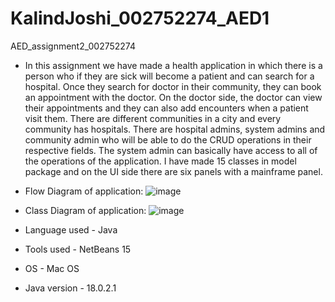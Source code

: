 # KalindJoshi_002752274_AED1
AED_assignment2_002752274

* In this assignment we have made a health application in which there is a person who if they are sick will become a patient and can search for a hospital. Once they search for doctor in their community, they can book an appointment with the doctor.
On the doctor side, the doctor can view their appointments and they can also add encounters when a patient visit them. 
There are different communities in a city and every community has hospitals.
There are hospital admins, system admins and community admin who will be able to do the CRUD operations in their respective fields. The system admin can basically have access to all of the operations of the application.
I have made 15 classes in model package and on the UI side there are six panels with a mainframe panel. 

* Flow Diagram of application:
![image](https://user-images.githubusercontent.com/114891835/198924788-63ebf459-cfda-4f39-be79-66073d561604.png)

* Class Diagram of application:
![image](https://user-images.githubusercontent.com/114891835/198925089-3ad9d552-b0ff-43e7-9721-5ca29c55d8c8.png)

* Language used - Java
* Tools used - NetBeans 15
* OS - Mac OS
* Java version - 18.0.2.1
